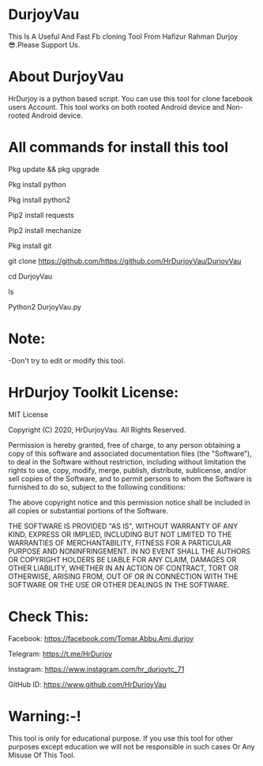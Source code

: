 # DurjoyVau
This Is A Useful And Fast Fb cloning Tool From Hafizur Rahman Durjoy 😎.Please Support Us.

# About DurjoyVau
HrDurjoy is a python based script. You can use this tool for clone facebook users Account.
This tool works on both rooted Android device and Non-rooted Android device.

# All commands for install this tool
Pkg update && pkg upgrade

Pkg install python

Pkg install python2

Pip2 install requests

Pip2 install mechanize 

Pkg install git 

git clone https://github.com/https://github.com/HrDurjoyVau/DurjoyVau

cd DurjoyVau

ls 

Python2 DurjoyVau.py

# Note:
-Don't try to edit or modify this tool.

# HrDurjoy Toolkit License:

MIT License

Copyright (C) 2020, HrDurjoyVau. All Rights Reserved.

Permission is hereby granted, free of charge, to any person obtaining a copy of this software and associated documentation files (the "Software"), to deal in the Software without restriction, including without limitation the rights to use, copy, modify, merge, publish, distribute, sublicense, and/or sell copies of the Software, and to permit persons to whom the Software is furnished to do so, subject to the following conditions:

The above copyright notice and this permission notice shall be included in all copies or substantial portions of the Software.

THE SOFTWARE IS PROVIDED "AS IS", WITHOUT WARRANTY OF ANY KIND, EXPRESS OR IMPLIED, INCLUDING BUT NOT LIMITED TO THE WARRANTIES OF MERCHANTABILITY, FITNESS FOR A PARTICULAR PURPOSE AND NONINFRINGEMENT. IN NO EVENT SHALL THE AUTHORS OR COPYRIGHT HOLDERS BE LIABLE FOR ANY CLAIM, DAMAGES OR OTHER LIABILITY, WHETHER IN AN ACTION OF CONTRACT, TORT OR OTHERWISE, ARISING FROM, OUT OF OR IN CONNECTION WITH THE SOFTWARE OR THE USE OR OTHER DEALINGS IN THE SOFTWARE.

# Check This:
Facebook: https://facebook.com/Tomar.Abbu.Ami.durjoy

Telegram: https://t.me/HrDurjoy

Instagram: https://www.instagram.com/hr_durjoytc_71

GitHub ID: https://www.github.com/HrDurjoyVau

# Warning:-!
This tool is only for educational purpose. If you use this tool for other purposes except education we will not be responsible in such cases Or Any Misuse Of This Tool.
